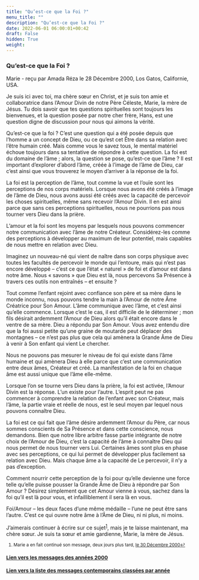 ```yaml
---
title: "Qu’est-ce que la Foi ?"
menu_title: ""
description: "Qu’est-ce que la Foi ?"
date: 2022-06-01 06:00:01+00:42
draft: False
hidden: True
weight:
---
```

### Qu’est-ce que la Foi ?

Marie - reçu par Amada Réza le 28 Décembre 2000, Los Gatos, Californie, USA.

Je suis ici avec toi, ma chère sœur en Christ, et je suis ton amie et collaboratrice dans l’Amour Divin de notre Père Céleste, Marie, la mère de Jésus. Tu dois savoir que tes questions spirituelles sont toujours les bienvenues, et la question posée par notre cher frère, Hans, est une question digne de discussion pour nous qui aimons la vérité.

Qu’est-ce que la foi ? C’est une question qui a été posée depuis que l’homme a un concept de Dieu, ou ce qu’est cet Être dans sa relation avec l’être humain créé. Mais comme vous le savez tous, le mental matériel échoue toujours dans sa tentative de répondre à cette question. La foi est du domaine de l’âme ; alors, la question se pose, qu’est-ce que l’âme ? Il est important d’explorer d’abord l’âme, créée à l’image de l’âme de Dieu, car c’est ainsi que vous trouverez le moyen d’arriver à la réponse de la foi.

La foi est la perception de l’âme, tout comme la vue et l’ouïe sont les perceptions de nos corps matériels. Lorsque nous avons été créés à l’image de l’âme de Dieu, nous avons aussi été créés avec la capacité de percevoir les choses spirituelles, même sans recevoir l’Amour Divin. Il en est ainsi parce que sans ces perceptions spirituelles, nous ne pourrions pas nous tourner vers Dieu dans la prière.

L’amour et la foi sont les moyens par lesquels nous pouvons commencer notre communication avec l’âme de notre Créateur. Considérez-les comme des perceptions à développer au maximum de leur potentiel, mais capables de nous mettre en relation avec Dieu.

Imaginez un nouveau-né qui vient de naître dans son corps physique avec toutes les facultés de percevoir le monde qui l’entoure, mais qui n’est pas encore développé – c’est ce que l’état « naturel » de foi et d’amour est dans notre âme. Nous « savons » que Dieu est là, nous percevons Sa Présence à travers ces outils non entraînés – et ensuite ?

Tout comme l’enfant rejoint avec confiance son père et sa mère dans le monde inconnu, nous pouvons tendre la main à l’Amour de notre Âme Créatrice pour Son Amour. L’âme communique avec l’âme, et c’est ainsi qu’elle commence. Lorsque c’est le cas, il est difficile de le déterminer ; mon fils désirait ardemment l’Amour de Dieu alors qu’il était encore dans le ventre de sa mère. Dieu a répondu par Son Amour. Vous avez entendu dire que la foi aussi petite qu’une graine de moutarde peut déplacer des montagnes – ce n’est pas plus que cela qui amènera la Grande Âme de Dieu à venir à Son enfant qui vient Le chercher.

Nous ne pouvons pas mesurer le niveau de foi qui existe dans l’âme humaine et qui amènera Dieu à elle parce que c’est une communication entre deux âmes, Créateur et créé. La manifestation de la foi en chaque âme est aussi unique que l’âme elle-même.

Lorsque l’on se tourne vers Dieu dans la prière, la foi est activée, l’Amour Divin est la réponse. L’un existe pour l’autre. L’esprit peut ne pas commencer à comprendre la relation de l’enfant avec son Créateur, mais l’âme, la partie vraie et réelle de nous, est le seul moyen par lequel nous pouvons connaître Dieu.

La foi est ce qui fait que l’âme désire ardemment l’Amour du Père, car nous sommes conscients de Sa Présence et dans cette conscience, nous demandons. Bien que notre libre arbitre fasse partie intégrante de notre choix de l’Amour de Dieu, c’est la capacité de l’âme à connaître Dieu qui nous permet de nous tourner vers Lui. Certaines âmes sont plus en phase avec ses perceptions, ce qui lui permet de développer plus facilement sa relation avec Dieu. Mais chaque âme a la capacité de Le percevoir, il n’y a pas d’exception.

Comment nourrir cette perception de la foi pour qu’elle devienne une force telle qu’elle puisse pousser la Grande Âme de Dieu à répondre par Son Amour ? Désirez simplement que cet Amour vienne à vous, sachez dans la foi qu’il est là pour vous, et infailliblement il sera là en vous.

Foi/Amour – les deux faces d’une même médaille – l’une ne peut être sans l’autre. C’est ce qui ouvre notre âme à l’Âme de Dieu, ni ni plus, ni moins.

J’aimerais continuer à écrire sur ce sujet<sup id="a1">[1](#f1)</sup>, mais je te laisse maintenant, ma chère sœur. Je suis ta sœur et amie gardienne, Marie, la mère de Jésus.
<small>

1. <large id="f1"> Marie a en fait continué son message, deux jours plus tard, [le 30 Décembre 2000](/fr-contemporary-messages/fr-contemporary-messages-by-date-order/fr-contemporary-messages-2000/fr-2000-12-30-1-ar-mary/)[↩](#a1)


### [**Lien vers les messages des années 2000**](/fr-contemporary-messages/fr-contemporary-messages-by-date-order/fr-contemporary-messages-2000/)

### [**Lien vers la liste des messages contemporains classées par année**](/fr-contemporary-messages/fr-contemporary-messages-by-date-order/)

